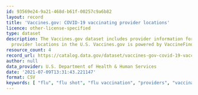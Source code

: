 ```yaml
---
id: 93569e24-9a21-468d-b61f-00257c9a6b82
layout: record
title: 'Vaccines.gov: COVID-19 vaccinating provider locations'
licence: other-license-specified
type: dataset
description: The Vaccines.gov dataset includes provider information for COVID-19 vaccine
  provider locations in the U.S. Vaccines.gov is powered by VaccineFinder.
resource_count: 4
record_url: https://catalog.data.gov/dataset/vaccines-gov-covid-19-vaccinating-provider-locations-181de
author: null
data_provider: U.S. Department of Health & Human Services
date: '2021-07-09T13:31:43.221147'
format: CSV
keywords: [ "flu", "flu shot", "flu vaccination", "providers", "vaccination locations", "vaccination sites", "vaccinefinder", "vaccines" ]
---
```


